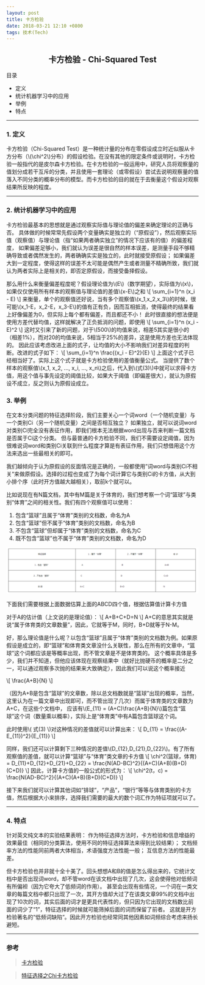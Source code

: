 ```yaml
---
layout: post
title: 卡方检验
date: 2018-03-21 12:10 +0800
tags: 技术(Tech)
---
```


## <center> 卡方检验 - Chi-Squared Test </center>

目录
* 定义
* 统计机器学习中的应用
* 举例
* 特点


--------

### 1. 定义

卡方检验（Chi-Squared Test）是一种统计量的分布在零假设成立时近似服从卡方分布（\\(\chi^2\\)分布）的假设检验。在没有其他的限定条件或说明时，卡方检验一般指代的是皮尔森卡方检验。在卡方检验的一般运用中，研究人员将观察量的值划分成若干互斥的分类，并且使用一套理论（或零假设）尝试去说明观察量的值落入不同分类的概率分布的模型。而卡方检验的目的就在于去衡量这个假设对观察结果所反映的程度。


-------

### 2. 统计机器学习中的应用

卡方检验最基本的思想就是通过观察实际值与理论值的偏差来确定理论的正确与否。
具体做的时候常常先假设两个变量确实是独立的（“原假设”），然后观察实际值（观察值）与理论值（指“如果两者确实独立”的情况下应该有的值）的偏差程度，
如果偏差足够小，我们就认为误差是很自然的样本误差，是测量手段不够精确导致或者偶然发生的，两者确确实实是独立的，此时就接受原假设；
如果偏差大到一定程度，使得这样的误差不太可能是偶然产生或者测量不精确所致，我们就认为两者实际上是相关的，即否定原假设，而接受备择假设。

那么用什么来衡量偏差程度呢？假设理论值为\\(E\\)（数学期望），实际值为\\(x\\)，如果仅仅使用所有样本的观察值与理论值的差值\\(x-E\\)之和
\\[
\sum\_{i=1}^n (x\_i - E)
\\]
来衡量，单个的观察值还好说，当有多个观察值\\(x\_1,x\_2,x\_3\\)的时候，很可能\\(x\_1-E，x\_2-E，x\_3-E\\)的值有正有负，因而互相抵消，使得最终的结果看上好像偏差为0，但实际上每个都有偏差，而且都还不小！
此时很直接的想法便是使用方差代替均值，这样就解决了正负抵消的问题，即使用
\\[
\sum\_{i=1}^n (x\_i - E)^2
\\]
这时又引来了新的问题，对于\\(500\\)的均值来说，相差5其实是很小的（相差1%），而对20的均值来说，5相当于25%的差异，这是使用方差也无法体现的。
因此应该考虑改进上面的式子，让均值的大小不影响我们对差异程度的判断。改进的式子如下：
\\[
\sum\_{i=1}^n \frac{(x\_i - E)^2}{E}
\\]
上面这个式子已经相当好了。实际上这个式子就是卡方检验使用的差值衡量公式。
当提供了数个样本的观察值\\(x\_1, x\_2, ..., x\_i, ..., x\_n\\)之后，代入到\\(式(3)\\)中就可以求得卡方值，用这个值与事先设定的阈值比较，如果大于阈值（即偏差很大），就认为原假设不成立，反之则认为原假设成立。

### 3. 举例

在文本分类问题的特征选择阶段，我们主要关心一个词word（一个随机变量）与一个类别Ci（另一个随机变量）之间是否相互独立？
如果独立，就可以说词word对类别Ci完全没有表征作用，即我们根本无法根据word出现与否来判断一篇文档是否属于Ci这个分类。
但与最普通的卡方检验不同，我们不需要设定阈值，因为很难说词word和类别Ci关联到什么程度才算是有表征作用，我们只想借用这个方法来选出一些最相关的即可。

我们越倾向于认为原假设的反面情况是正确的，一般都使用”词word与类别Ci不相关“来做原假设。选择的过程也变成了为每个词计算它与类别Ci的卡方值，从大到小排个序（此时开方值越大越相关），取前k个就可以。

比如说现在有N篇文档，其中有M篇是关于体育的，我们想考察一个词“篮球”与类别“体育”之间的相关性。我们有四个观察值可以使用：

1. 包含“篮球”且属于“体育”类别的文档数，命名为A
2. 包含“篮球”但不属于“体育”类别的文档数，命名为B
3. 不包含“篮球”但却属于“体育”类别的文档数，命名为C
4. 既不包含“篮球”也不属于“体育”类别的文档数，命名为D

![table](/posts_res/2018-03-21-chisquaredtest/3-1.png)

下面我们需要根据上面数据估算上面的ABCD四个值，根据估算值计算卡方值

对于A的估计值（上文说的是理论值）：
\\[
A+B+C+D=N
\\]
A+C的意思其实就是说“属于体育类的文章数量”，因此，它就等于M，同时，B+D就等于N-M。

好，那么理论值是什么呢？以包含“篮球”且属于“体育”类别的文档数为例。如果原假设是成立的，即“篮球”和体育类文章没什么关联性，那么在所有的文章中，“篮球”这个词都应该是等概率出现，而不管文章是不是体育类的。
这个概率具体是多少，我们并不知道，但他应该体现在观察结果中（就好比抛硬币的概率是二分之一，可以通过观察多次抛的结果来大致确定），因此我们可以说这个概率接近

\\[
\frac{A+B}{N}
\\]

（因为A+B是包含“篮球”的文章数，除以总文档数就是“篮球”出现的概率，当然，这里认为在一篇文章中出现即可，而不管出现了几次）而属于体育类的文章数为A+C，在这些个文档中，
应该有\\(E\_{11} = (A+C)\frac{A+B}{N}\\)篇包含“篮球”这个词（数量乘以概率），实际上是“体育类”中有A篇包含篮球这个词。

此时使用\\( 式(3) \\)对这种情况的差值就可以计算出来：
\\[
D\_{11} = \frac{(A-E\_{11})^2}{E\_{11}}
\\]

同样，我们还可以计算剩下三种情况的差值\\(D\_{12},D\_{21},D\_{22}\\)。有了所有观察值的差值，就可以计算“篮球”与“体育”类文章的卡方值
\\[
\chi^2(篮球，体育) = D\_{11}+D\_{12}+D\_{21}+D\_{22} = \frac{N(AD-BC)^2}{(A+C)(A+B)(B+D)(C+D)}
\\]
因此，计算卡方值的一般公式的形式为：
\\[
\chi^2(t，c) = \frac{N(AD-BC)^2}{(A+C)(A+B)(B+D)(C+D)}
\\]

接下来我们就可以计算其他词如“排球”，“产品”，“银行”等等与体育类别的卡方值，然后根据大小来排序，选择我们需要的最大的数个词汇作为特征项就可以了。


-----------

### 4. 特点

针对英文纯文本的实验结果表明：
作为特征选择方法时，卡方检验和信息增益的效果最佳（相同的分类算法，使用不同的特征选择算法来得到比较结果）；
文档频率方法的性能同前两者大体相当，术语强度方法性能一般；
互信息方法的性能最差。

但卡方检验也并非就十全十美了。回头想想A和B的值是怎么得出来的，它统计文档中是否出现词word，却不管word在该文档中出现了几次，这会使得他对低频词有所偏袒（因为它夸大了低频词的作用）。
甚至会出现有些情况，一个词在一类文章的每篇文档中都只出现了一次，其开方值却大过了在该类文章99%的文档中出现了10次的词，其实后面的词才是更具代表性的，但只因为它出现的文档数比前面的词少了“1”，特征选择的时候就可能筛掉后面的词而保留了前者。
这就是开方检验著名的“低频词缺陷“。因此开方检验也经常同其他因素如词频综合考虑来扬长避短。


---------

### 参考

> [卡方检验](https://zh.wikipedia.org/wiki/%E5%8D%A1%E6%96%B9%E6%A3%80%E9%AA%8C)

> [特征选择之Chi卡方检验](https://www.jianshu.com/p/b670b2a23187)
